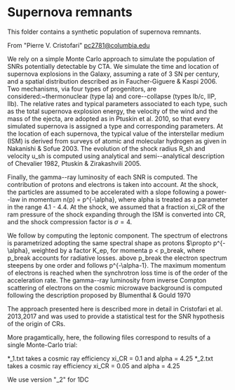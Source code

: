 # Supernova remnants

This folder contains a synthetic population of supernova remnants.

From "Pierre V. Cristofari" <pc2781@columbia.edu>

We rely on a simple Monte Carlo approach to simulate the population of SNRs potentially detectable by CTA. 
We simulate the time and location of supernova explosions in the Galaxy, assuming a rate of 3 SN per century, and a spatial distribution described as in Faucher-Giguere & Kaspi 2006. Two mechanisms, via four types of progenitors, are considered:~thermonuclear (type Ia) and core--collapse (types Ib/c, IIP, IIb). The relative rates and typical parameters associated to each type, such as the total supernova explosion energy, the velocity of the wind and the mass of the ejecta, are adopted as in Ptuskin et al. 2010, so that every simulated supernova is assigned a type and corresponding parameters. 
At the location of each supernova, the typical value of the interstellar medium (ISM) is derived from surveys of atomic and molecular hydrogen as given in Nakanishi & Sofue 2003. The evolution of the shock radius R_sh and velocity u_sh is computed using analytical and semi--analytical description of Chevalier 1982, Ptuskin & Zirakashvili 2005.  

Finally, the gamma--ray luminosity of each SNR is computed. The contribution of protons and electrons is taken into account. At the shock, the particles are assumed to be accelerated with a slope following a power--law in momentum n(p) = p^{-\alpha}, where alpha is treated as a parameter in the range 4.1 - 4.4. At the shock, we assumed that a fraction xi_CR of the ram pressure of the shock expanding through the ISM is converted into CR, and the shock compression factor is $\sigma=4$.  

We follow by computing the leptonic component. 
The spectrum of electrons is parametrized adopting the same spectral shape as protons $\propto p^{-\alpha}, weighted by a factor K_ep, for momenta p < p_break, where p_break accounts for radiative losses. above p_break the electron spectrum steepens by one order and follows p^{-\alpha-1}. The maximum momentum of electrons is reached when the synchrotron loss time is of the order of the acceleration rate. The gamma--ray luminosity from inverse Compton scattering of electrons on the cosmic microwave background is computed following the description proposed by Blumenthal & Gould 1970

The approach presented here is described more in detail in Cristofari et al. 2013,2017 and was used to provide a statistical test for the SNR hypothesis of the origin of CRs. 



More pragamtically, here, the following files correspond to results of a single Monte-Carlo trial:  


*_1.txt takes a cosmic ray efficiency xi_CR = 0.1 and alpha = 4.25 
*_2.txt takes a cosmic ray efficiency xi_CR = 0.05 and alpha = 4.25 



We use version "_2" for 1DC
